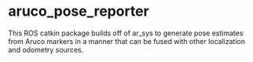 # aruco_pose_reporter
This ROS catkin package builds off of ar_sys to generate pose estimates from Aruco markers in a manner that can be fused with other localization and odometry sources.
